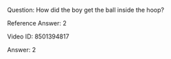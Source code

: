 Question: How did the boy get the ball inside the hoop?

Reference Answer: 2

Video ID: 8501394817

Answer: 2

